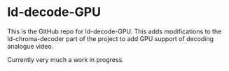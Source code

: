 # ld-decode-GPU
This is the GitHub repo for ld-decode-GPU.  This adds modifications to the ld-chroma-decoder part of the project to add GPU support of decoding analogue video.

Currently very much a work in progress.


